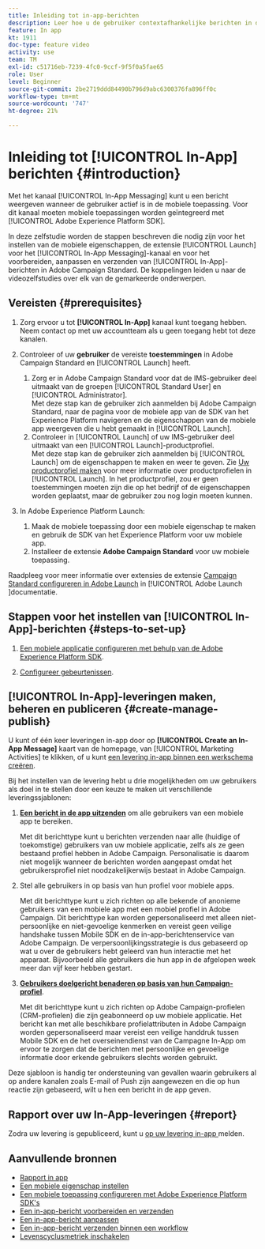 ```yaml
---
title: Inleiding tot in-app-berichten
description: Leer hoe u de gebruiker contextafhankelijke berichten in de app kunt presenteren als reactie op het realtime gedrag van de klant in de mobiele toepassing.
feature: In app
kt: 1911
doc-type: feature video
activity: use
team: TM
exl-id: c51716eb-7239-4fc0-9ccf-9f5f0a5fae65
role: User
level: Beginner
source-git-commit: 2be2719ddd84490b796d9abc6300376fa896ff0c
workflow-type: tm+mt
source-wordcount: '747'
ht-degree: 21%

---
```


# Inleiding tot [!UICONTROL In-App] berichten {#introduction}

Met het kanaal [!UICONTROL In-App Messaging] kunt u een bericht weergeven wanneer de gebruiker actief is in de mobiele toepassing. Voor dit kanaal moeten mobiele toepassingen worden geïntegreerd met [!UICONTROL Adobe Experience Platform SDK].

In deze zelfstudie worden de stappen beschreven die nodig zijn voor het instellen van de mobiele eigenschappen, de extensie [!UICONTROL Launch] voor het [!UICONTROL In-App Messaging]-kanaal en voor het voorbereiden, aanpassen en verzenden van [!UICONTROL In-App]-berichten in Adobe Campaign Standard. De koppelingen leiden u naar de videozelfstudies over elk van de gemarkeerde onderwerpen.

## Vereisten {#prerequisites}

1. Zorg ervoor u tot **[!UICONTROL In-App]** kanaal kunt toegang hebben. Neem contact op met uw accountteam als u geen toegang hebt tot deze kanalen.
1. Controleer of uw **gebruiker** de vereiste **toestemmingen** in Adobe Campaign Standard en [!UICONTROL Launch] heeft.

   1. Zorg er in Adobe Campaign Standard voor dat de IMS-gebruiker deel uitmaakt van de groepen [!UICONTROL Standard User] en [!UICONTROL Administrator].\
      Met deze stap kan de gebruiker zich aanmelden bij Adobe Campaign Standard, naar de pagina voor de mobiele app van de SDK van het Experience Platform navigeren en de eigenschappen van de mobiele app weergeven die u hebt gemaakt in [!UICONTROL Launch].
   1. Controleer in [!UICONTROL Launch] of uw IMS-gebruiker deel uitmaakt van een [!UICONTROL Launch]-productprofiel.\
      Met deze stap kan de gebruiker zich aanmelden bij [!UICONTROL Launch] om de eigenschappen te maken en weer te geven. Zie [Uw productprofiel maken](https://docs.adobelaunch.com/launch-reference/administration/user-permissions#3-create-your-product-profile) voor meer informatie over productprofielen in [!UICONTROL Launch]. In het productprofiel, zou er geen toestemmingen moeten zijn die op het bedrijf of de eigenschappen worden geplaatst, maar de gebruiker zou nog login moeten kunnen.

1. In Adobe Experience Platform Launch:

   1. Maak de mobiele toepassing door een mobiele eigenschap te maken en gebruik de SDK van het Experience Platform voor uw mobiele app.
   1. Installeer de extensie **Adobe Campaign Standard** voor uw mobiele toepassing.

Raadpleeg voor meer informatie over extensies de extensie [Campaign Standard configureren in Adobe Launch](https://aep-sdks.gitbook.io/docs/using-mobile-extensions/adobe-campaign-standard) in [!UICONTROL Adobe Launch ]documentatie.

## Stappen voor het instellen van [!UICONTROL In-App]-berichten {#steps-to-set-up}

1. [Een mobiele applicatie configureren met behulp van de Adobe Experience Platform SDK](/help/communication-channels/mobile/configure-mobile-apps-using-aep-sdk.md).

1. [Configureer gebeurtenissen](/help/communication-channels/mobile/in-app/configure-events.md).

## [!UICONTROL In-App]-leveringen maken, beheren en publiceren {#create-manage-publish}

U kunt of één keer leveringen in-app door op **[!UICONTROL Create an In-App Message]** kaart van de homepage, van [!UICONTROL Marketing Activities] te klikken, of u kunt [een levering in-app binnen een werkschema creëren](/help/communication-channels/mobile/in-app/in-app-activity.md).

Bij het instellen van de levering hebt u drie mogelijkheden om uw gebruikers als doel in te stellen door een keuze te maken uit verschillende leveringssjablonen:

1. [**Een bericht in de app uitzenden**](/help/communication-channels/mobile/in-app/broadcast-in-app-message.md) om alle gebruikers van een mobiele app te bereiken.

   Met dit berichttype kunt u berichten verzenden naar alle (huidige of toekomstige) gebruikers van uw mobiele applicatie, zelfs als ze geen bestaand profiel hebben in Adobe Campaign. Personalisatie is daarom niet mogelijk wanneer de berichten worden aangepast omdat het gebruikersprofiel niet noodzakelijkerwijs bestaat in Adobe Campaign.

1. Stel alle gebruikers in op basis van hun profiel voor mobiele apps.

   Met dit berichttype kunt u zich richten op alle bekende of anonieme gebruikers van een mobiele app met een mobiel profiel in Adobe Campaign. Dit berichttype kan worden gepersonaliseerd met alleen niet-persoonlijke en niet-gevoelige kenmerken en vereist geen veilige handshake tussen Mobile SDK en de in-app-berichtenservice van Adobe Campaign. De verpersoonlijkingsstrategie is dus gebaseerd op wat u over de gebruikers hebt geleerd van hun interactie met het apparaat. Bijvoorbeeld alle gebruikers die hun app in de afgelopen week meer dan vijf keer hebben gestart.

1. [**Gebruikers doelgericht benaderen op basis van hun Campaign-profiel**](/help/communication-channels/mobile/in-app/target-users-based-on-campaign-profile.md).

   Met dit berichttype kunt u zich richten op Adobe Campaign-profielen (CRM-profielen) die zijn geabonneerd op uw mobiele applicatie. Het bericht kan met alle beschikbare profielattributen in Adobe Campaign worden gepersonaliseerd maar vereist een veilige handdruk tussen Mobile SDK en de het overseinendienst van de Campagne In-App om ervoor te zorgen dat de berichten met persoonlijke en gevoelige informatie door erkende gebruikers slechts worden gebruikt.

Deze sjabloon is handig ter ondersteuning van gevallen waarin gebruikers al op andere kanalen zoals E-mail of Push zijn aangewezen en die op hun reactie zijn gebaseerd, wilt u hen een bericht in de app geven.

## Rapport over uw In-App-leveringen {#report}

Zodra uw levering is gepubliceerd, kunt u [op uw levering in-app ](/help/communication-channels/mobile/in-app/in-app-reporting.md) melden.

## Aanvullende bronnen

* [Rapport in app](https://docs.adobe.com/content/help/en/campaign-standard/using/reporting/list-of-reports/in-app-report.html)
* [Een mobiele eigenschap instellen](https://aep-sdks.gitbook.io/docs/getting-started/create-a-mobile-property)
* [Een mobiele toepassing configureren met Adobe Experience Platform SDK&#39;s](https://helpx.adobe.com/nl/campaign/kb/configuring-app-sdk.html)
* [Een in-app-bericht voorbereiden en verzenden](https://docs.adobe.com/content/help/en/campaign-standard/using/communication-channels/in-app-messaging/preparing-and-sending-an-in-app-message.html)
* [Een in-app-bericht aanpassen](https://docs.adobe.com/content/help/en/campaign-standard/using/communication-channels/in-app-messaging/customizing-an-in-app-message.html)
* [Een in-app-bericht verzenden binnen een workflow](https://docs.adobe.com/content/help/en/campaign-standard/using/managing-processes-and-data/channel-activities/in-app-delivery.html)
* [Levenscyclusmetriek inschakelen](https://aep-sdks.gitbook.io/docs/getting-started/initialize-the-sdk#enable-lifecycle-metrics)
